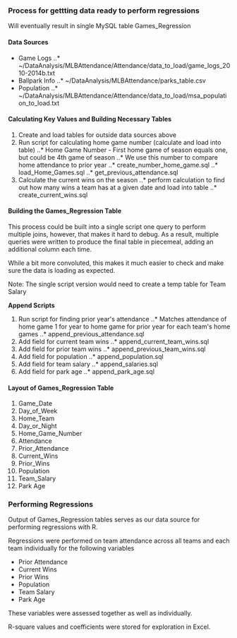 ### Process for gettting data ready to perform regressions

Will eventually result in single MySQL table Games_Regression

#### Data Sources

* Game Logs
..*  ~/DataAnalysis/MLBAttendance/Attendance/data_to_load/game_logs_2010-2014b.txt
* Ballpark Info
..* ~/DataAnalysis/MLBAttendance/parks_table.csv
* Population
..* ~/DataAnalysis/MLBAttendance/Attendance/data_to_load/msa_population_to_load.txt

#### Calculating Key Values and Building Necessary Tables

1. Create and load tables for outside data sources above
2. Run script for calculating home game number (calculate and load into table)
..* Home Game Number - First home game of season equals one,
but could be 4th game of season
..* We use this number to compare home attendance to prior year
..* create_number_home_game.sql
..* load_Home_Games.sql
..* get_previous_attendance.sql
3. Calculate the current wins on the season
..* perform calculation to find out how many wins a team has at a given date
and load into table
..* create_current_wins.sql

#### Building the Games_Regression Table

This process could be built into a single script one query to perform
multiple joins, however, that makes it hard to debug. As a result,
multiple queries were written to produce the final table in piecemeal,
adding an additional column each time.

While a bit more convoluted, this makes it much easier to check and make sure
the data is loading as expected.

Note: The single script version would need to create a temp table for Team Salary

**Append Scripts**

1. Run script for finding prior year's attendance
..* Matches attendance of home game 1 for year to home game for prior year for each team's home games
..* append_previous_attendance.sql
2. Add field for current team wins
..* append_current_team_wins.sql
3. Add field for prior team wins
..* append_previous_team_wins.sql
4. Add field for population
..* append_population.sql
5. Add field for team salary
..* append_salaries.sql
6. Add field for park age
..* append_park_age.sql

#### Layout of Games_Regression Table

1. Game_Date
2. Day_of_Week
3. Home_Team
4. Day_or_Night
5. Home_Game_Number
6. Attendance
7. Prior_Attendance
8. Current_Wins
9. Prior_Wins
10. Population
11. Team_Salary
12. Park Age

### Performing Regressions

Output of Games_Regression tables serves as our data source for performing regressions with R.

Regressions were performed on team attendance across all teams and each team individually for the following variables

* Prior Attendance
* Current Wins
* Prior Wins
* Population
* Team Salary
* Park Age

These variables were assessed together as well as individually.

R-square values and coefficients were stored for exploration in Excel.
